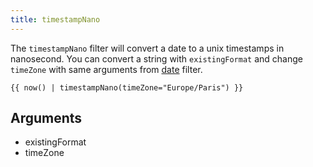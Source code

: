 ```yaml
---
title: timestampNano
---
```


The `timestampNano` filter will convert a date to a unix timestamps in nanosecond. You can convert a string with `existingFormat` and change `timeZone` with same arguments from [date](./date.md) filter.


```twig
{{ now() | timestampNano(timeZone="Europe/Paris") }}
```

## Arguments
- existingFormat
- timeZone